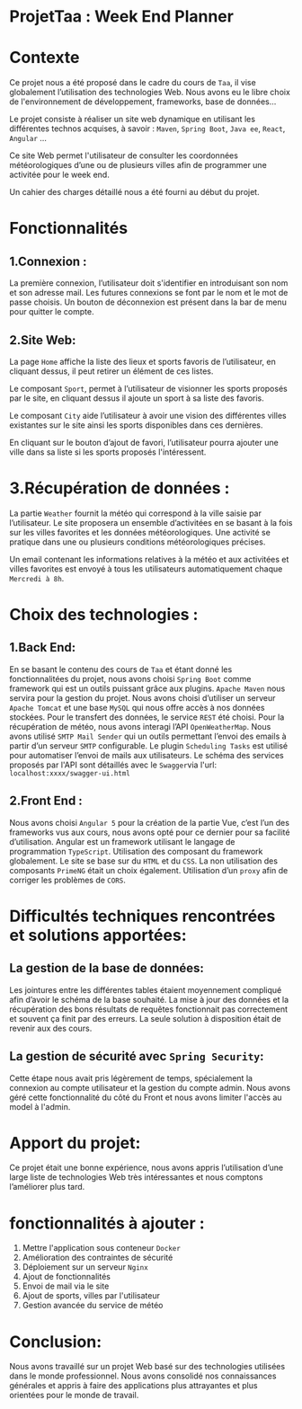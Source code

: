 # ProjetTaa : Week End Planner


# Contexte
  Ce projet nous a été proposé dans le cadre du cours de `Taa`, il vise globalement l’utilisation des technologies Web.
Nous avons eu le libre choix de l'environnement de développement, frameworks, base de données…

  Le projet consiste à réaliser un site web dynamique en utilisant les différentes technos acquises, à savoir : `Maven`, `Spring Boot`, `Java ee`, `React`, `Angular` …

  Ce site Web permet l'utilisateur de consulter les coordonnées météorologiques d’une ou de plusieurs villes afin de programmer une activitée pour le week end.

Un cahier des charges détaillé nous a été fourni au début du projet.

# Fonctionnalités 

## 1.Connexion :
  La première connexion, l’utilisateur doit s'identifier en introduisant son nom et son adresse mail. Les futures connexions se font par le nom et le mot de passe choisis.
Un bouton de déconnexion est présent dans la bar de menu pour quitter le compte.  

## 2.Site Web: 
  La page `Home` affiche la liste des lieux et sports favoris de l’utilisateur, en cliquant dessus, il peut retirer un élément de ces listes.

  Le composant `Sport`, permet à l’utilisateur de visionner les sports proposés par le site, en cliquant dessus il ajoute un sport à sa liste des favoris.

  Le composant `City` aide l’utilisateur à avoir une vision des différentes villes existantes sur le site ainsi les sports disponibles dans ces dernières.

  En cliquant sur le bouton d’ajout de favori, l’utilisateur pourra ajouter une ville dans sa liste si les sports proposés l'intéressent.


# 3.Récupération de données : 
  La partie `Weather` fournit la météo qui correspond à la ville saisie par  l’utilisateur. Le site proposera un ensemble d’activitées en se basant à la fois sur les villes favorites et les données météorologiques.
  Une activité se pratique dans une ou plusieurs conditions météorologiques précises.

  Un email contenant les informations relatives à la météo et aux activitées et villes favorites est envoyé à tous les utilisateurs automatiquement chaque `Mercredi à 8h`.


# Choix des technologies : 

## 1.Back End: 
  En se basant le contenu des cours de `Taa` et étant donné les fonctionnalitées du projet, nous avons choisi `Spring Boot` comme framework qui est un outils puissant grâce aux plugins. `Apache Maven`  nous servira pour la gestion du projet.
Nous avons choisi d’utiliser un serveur `Apache Tomcat` et une base `MySQL` qui nous offre accès à nos données stockées.
Pour le transfert des données, le service `REST` été choisi.
Pour la récupération de météo, nous avons interagi l’API `OpenWeatherMap`.
Nous avons utilisé `SMTP Mail Sender` qui un outils permettant l’envoi des emails à partir d’un serveur `SMTP` configurable.
Le plugin `Scheduling Tasks` est utilisé pour automatiser l’envoi de mails aux utilisateurs.
Le schéma des services proposés par l'API sont détaillés avec le `Swagger`via l'url: `localhost:xxxx/swagger-ui.html`

## 2.Front End : 
  Nous avons choisi `Angular 5` pour la création de la partie Vue, c’est l’un des frameworks vus aux cours, nous avons opté pour ce dernier pour sa facilité d’utilisation. Angular est un framework utilisant le langage de programmation `TypeScript`. 
Utilisation des composant du framework globalement.
Le site se base sur du `HTML` et du `CSS`.
La non utilisation des composants `PrimeNG` était un choix également.
Utilisation d’un `proxy` afin de corriger les problèmes de `CORS`.

# Difficultés techniques rencontrées et solutions apportées:

   ## La gestion de la base de données:
Les jointures entre les différentes tables étaient moyennement compliqué afin d’avoir le schéma de la base souhaité.
La mise à jour des données et la récupération des bons résultats de requêtes fonctionnait pas correctement et souvent ça finit par des erreurs.
  La seule solution à disposition était de revenir aux des cours.
  
  ## La gestion de sécurité avec `Spring Security`: 
Cette étape nous avait pris légèrement de temps, spécialement la connexion au compte utilisateur et la gestion du compte admin.
Nous avons géré cette fonctionnalité du côté du Front et nous avons limiter l'accès au model à l'admin. 

# Apport du projet:
  Ce projet était une bonne expérience, nous avons appris l’utilisation d’une large liste de technologies Web très intéressantes et nous comptons l’améliorer plus tard.
  
 # fonctionnalités à ajouter :
  1. Mettre l'application sous conteneur `Docker`
  2. Amélioration des contraintes de sécurité
  3. Déploiement sur un serveur `Nginx`
  4. Ajout de fonctionnalités 
  5. Envoi de mail via le site
  6. Ajout de sports, villes par l'utilisateur
  7. Gestion avancée du service de météo

# Conclusion: 
  Nous avons travaillé sur un projet Web basé sur des technologies utilisées dans le monde professionnel. Nous avons consolidé nos connaissances générales et appris à faire des applications plus attrayantes et plus orientées pour le monde de travail.
